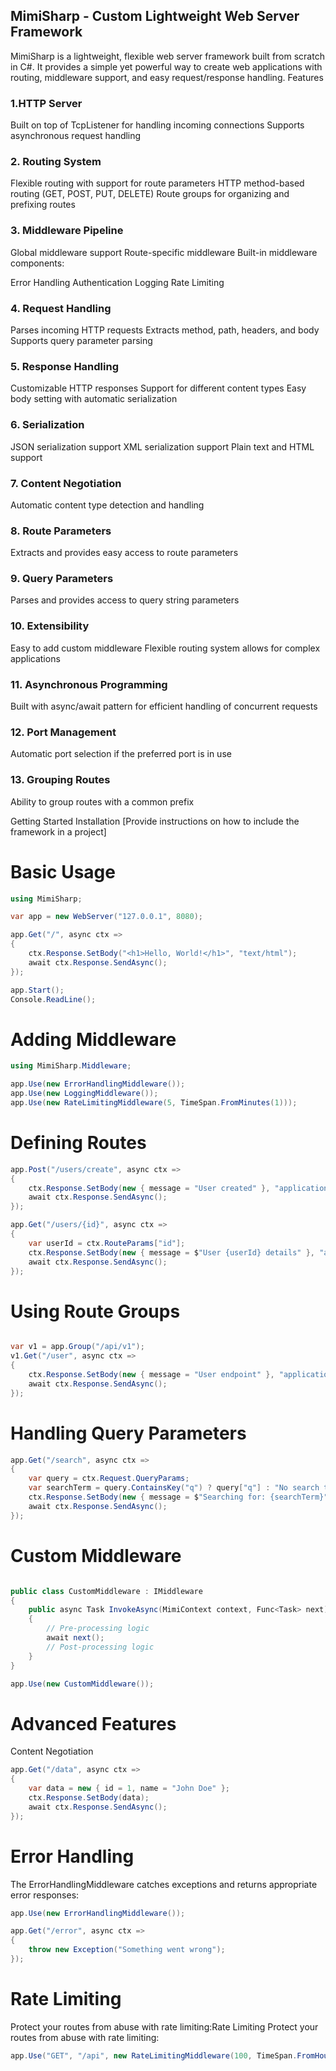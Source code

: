 ## MimiSharp - Custom Lightweight Web Server Framework
MimiSharp is a lightweight, flexible web server framework built from scratch in C#. It provides a simple yet powerful way to create web applications with routing, middleware support, and easy request/response handling.
Features
### 1.HTTP Server

Built on top of TcpListener for handling incoming connections
Supports asynchronous request handling

### 2. Routing System

Flexible routing with support for route parameters
HTTP method-based routing (GET, POST, PUT, DELETE)
Route groups for organizing and prefixing routes

### 3. Middleware Pipeline

Global middleware support
Route-specific middleware
Built-in middleware components:

Error Handling
Authentication
Logging
Rate Limiting



### 4. Request Handling

Parses incoming HTTP requests
Extracts method, path, headers, and body
Supports query parameter parsing

### 5. Response Handling

Customizable HTTP responses
Support for different content types
Easy body setting with automatic serialization

### 6. Serialization

JSON serialization support
XML serialization support
Plain text and HTML support

### 7. Content Negotiation

Automatic content type detection and handling

### 8. Route Parameters

Extracts and provides easy access to route parameters

### 9. Query Parameters

Parses and provides access to query string parameters

### 10. Extensibility

Easy to add custom middleware
Flexible routing system allows for complex applications

### 11. Asynchronous Programming

Built with async/await pattern for efficient handling of concurrent requests

### 12. Port Management

Automatic port selection if the preferred port is in use

### 13. Grouping Routes

Ability to group routes with a common prefix

Getting Started
Installation
[Provide instructions on how to include the framework in a project]

# Basic Usage
```csharp
using MimiSharp;

var app = new WebServer("127.0.0.1", 8080);

app.Get("/", async ctx =>
{
    ctx.Response.SetBody("<h1>Hello, World!</h1>", "text/html");
    await ctx.Response.SendAsync();
});

app.Start();
Console.ReadLine();
```

# Adding Middleware
```csharp
using MimiSharp.Middleware;

app.Use(new ErrorHandlingMiddleware());
app.Use(new LoggingMiddleware());
app.Use(new RateLimitingMiddleware(5, TimeSpan.FromMinutes(1)));


```

# Defining Routes
```csharp
app.Post("/users/create", async ctx =>
{
    ctx.Response.SetBody(new { message = "User created" }, "application/json");
    await ctx.Response.SendAsync();
});

app.Get("/users/{id}", async ctx =>
{
    var userId = ctx.RouteParams["id"];
    ctx.Response.SetBody(new { message = $"User {userId} details" }, "application/json");
    await ctx.Response.SendAsync();
});


```

# Using Route Groups
```csharp

var v1 = app.Group("/api/v1");
v1.Get("/user", async ctx =>
{
    ctx.Response.SetBody(new { message = "User endpoint" }, "application/json");
    await ctx.Response.SendAsync();
});

```

# Handling Query Parameters
```csharp
app.Get("/search", async ctx =>
{
    var query = ctx.Request.QueryParams;
    var searchTerm = query.ContainsKey("q") ? query["q"] : "No search term provided";
    ctx.Response.SetBody(new { message = $"Searching for: {searchTerm}" }, "application/json");
    await ctx.Response.SendAsync();
});


```

# Custom Middleware
```csharp

public class CustomMiddleware : IMiddleware
{
    public async Task InvokeAsync(MimiContext context, Func<Task> next)
    {
        // Pre-processing logic
        await next();
        // Post-processing logic
    }
}

app.Use(new CustomMiddleware());

```

# Advanced Features
Content Negotiation
```csharp
app.Get("/data", async ctx =>
{
    var data = new { id = 1, name = "John Doe" };
    ctx.Response.SetBody(data);
    await ctx.Response.SendAsync();
});


```

# Error Handling
The ErrorHandlingMiddleware catches exceptions and returns appropriate error responses:
```csharp
app.Use(new ErrorHandlingMiddleware());

app.Get("/error", async ctx =>
{
    throw new Exception("Something went wrong");
});


```

# Rate Limiting
Protect your routes from abuse with rate limiting:Rate Limiting
Protect your routes from abuse with rate limiting:
```csharp
app.Use("GET", "/api", new RateLimitingMiddleware(100, TimeSpan.FromHour(1)));


```





